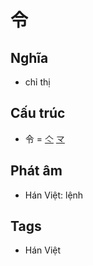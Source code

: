 # 令

## Nghĩa

* chỉ thị

## Cấu trúc
* 令 = [亽](亽.md) [龴](龴.md)

## Phát âm

* Hán Việt: lệnh

## Tags
* Hán Việt

<script>window.HANZI_FIELD='令';</script>
